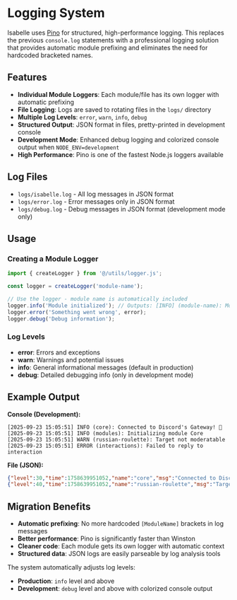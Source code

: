# Logging System

Isabelle uses [Pino](https://github.com/pinojs/pino) for structured, high-performance logging. This replaces the previous `console.log` statements with a professional logging solution that provides automatic module prefixing and eliminates the need for hardcoded bracketed names.

## Features

- **Individual Module Loggers**: Each module/file has its own logger with automatic prefixing
- **File Logging**: Logs are saved to rotating files in the `logs/` directory  
- **Multiple Log Levels**: `error`, `warn`, `info`, `debug`
- **Structured Output**: JSON format in files, pretty-printed in development console
- **Development Mode**: Enhanced debug logging and colorized console output when `NODE_ENV=development`
- **High Performance**: Pino is one of the fastest Node.js loggers available

## Log Files

- `logs/isabelle.log` - All log messages in JSON format
- `logs/error.log` - Error messages only in JSON format
- `logs/debug.log` - Debug messages in JSON format (development mode only)

## Usage

### Creating a Module Logger

```typescript
import { createLogger } from '@/utils/logger.js';

const logger = createLogger('module-name');

// Use the logger - module name is automatically included
logger.info('Module initialized'); // Outputs: [INFO] (module-name): Module initialized
logger.error('Something went wrong', error);
logger.debug('Debug information');
```

### Log Levels

- **error**: Errors and exceptions
- **warn**: Warnings and potential issues
- **info**: General informational messages (default in production)
- **debug**: Detailed debugging info (only in development mode)

## Example Output

**Console (Development):**
```
[2025-09-23 15:05:51] INFO (core): Connected to Discord's Gateway! 🎉
[2025-09-23 15:05:51] INFO (modules): Initializing module Core
[2025-09-23 15:05:51] WARN (russian-roulette): Target not moderatable
[2025-09-23 15:05:51] ERROR (interactions): Failed to reply to interaction
```

**File (JSON):**
```json
{"level":30,"time":1758639951052,"name":"core","msg":"Connected to Discord's Gateway! 🎉"}
{"level":40,"time":1758639951052,"name":"russian-roulette","msg":"Target not moderatable"}
```

## Migration Benefits

- **Automatic prefixing**: No more hardcoded `[ModuleName]` brackets in log messages
- **Better performance**: Pino is significantly faster than Winston
- **Cleaner code**: Each module gets its own logger with automatic context
- **Structured data**: JSON logs are easily parseable by log analysis tools

The system automatically adjusts log levels:
- **Production**: `info` level and above
- **Development**: `debug` level and above with colorized console output